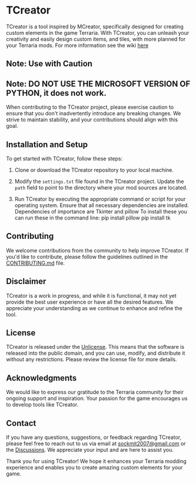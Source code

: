 # TCreator

TCreator is a tool inspired by MCreator, specifically designed for creating custom elements in the game Terraria. With TCreator, you can unleash your creativity and easily design custom items, and tiles, with more planned for your Terraria mods. For more information see the wiki [here](https://github.com/Darthsae/TCreator/wiki)

## Note: Use with Caution
## Note: DO NOT USE THE MICROSOFT VERSION OF PYTHON, it does not work.

When contributing to the TCreator project, please exercise caution to ensure that you don't inadvertently introduce any breaking changes. We strive to maintain stability, and your contributions should align with this goal.

## Installation and Setup

To get started with TCreator, follow these steps:

1. Clone or download the TCreator repository to your local machine.

2. Modify the `settings.txt` file found in the TCreator project. Update the `path` field to point to the directory where your mod sources are located.

3. Run TCreator by executing the appropriate command or script for your operating system. Ensure that all necessary dependencies are installed.
Dependencies of importance are Tkinter and pillow 
To install these you can run these in the command line:
pip install pillow
pip install tk

## Contributing

We welcome contributions from the community to help improve TCreator. If you'd like to contribute, please follow the guidelines outlined in the [CONTRIBUTING.md](CONTRIBUTING.md) file.

## Disclaimer

TCreator is a work in progress, and while it is functional, it may not yet provide the best user experience or have all the desired features. We appreciate your understanding as we continue to enhance and refine the tool.

## License

TCreator is released under the [Unlicense](LICENSE). This means that the software is released into the public domain, and you can use, modify, and distribute it without any restrictions. Please review the license file for more details.

## Acknowledgments

We would like to express our gratitude to the Terraria community for their ongoing support and inspiration. Your passion for the game encourages us to develop tools like TCreator.

## Contact

If you have any questions, suggestions, or feedback regarding TCreator, please feel free to reach out to us via email at sockmit2007@gmail.com or the [Discussions](https://github.com/Darthsae/TCreator/discussions). We appreciate your input and are here to assist you.

Thank you for using TCreator! We hope it enhances your Terraria modding experience and enables you to create amazing custom elements for your game.
